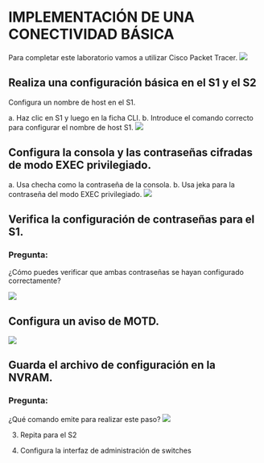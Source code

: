 # IMPLEMENTACIÓN DE UNA CONECTIVIDAD BÁSICA

Para completar este laboratorio vamos a utilizar Cisco Packet Tracer.
![](https://github.com/MeliQB/Comunicacion_datos_R_Melissa_Quispe/blob/adb9f58fa6c8681cc14e0e6cce6f61ad3cbd8ce3/Im%C3%A1genes/imagen_2024-05-11_041621785.png)

## Realiza una configuración básica en el S1 y el S2
   Configura un nombre de host en el S1.
   
a. Haz clic en S1 y luego en la ficha CLI.
b. Introduce el comando correcto para configurar el nombre de host S1.
![](https://github.com/MeliQB/Comunicacion_datos_R_Melissa_Quispe/blob/0e0db3a1c276c90bbd8d3972bc467a1077263542/Im%C3%A1genes/Captura%20de%20pantalla%202024-05-15%20130241.png)

## Configura la consola y las contraseñas cifradas de modo EXEC privilegiado.
  
a. Usa checha como la contraseña de la consola.
b. Usa jeka para la contraseña del modo EXEC privilegiado.
![](https://github.com/MeliQB/Comunicacion_datos_R_Melissa_Quispe/blob/0e0db3a1c276c90bbd8d3972bc467a1077263542/Im%C3%A1genes/Captura%20de%20pantalla%202024-05-15%20130315.png)

## Verifica la configuración de contraseñas para el S1.

### Pregunta:

¿Cómo puedes verificar que ambas contraseñas se hayan configurado correctamente?

![](https://github.com/MeliQB/Comunicacion_datos_R_Melissa_Quispe/blob/03c6d10d46d5afe28479894a828e1db4ea169bc1/Im%C3%A1genes/imagen_2024-05-15_132507974.png)

## Configura un aviso de MOTD.
![](https://github.com/MeliQB/Comunicacion_datos_R_Melissa_Quispe/blob/0e0db3a1c276c90bbd8d3972bc467a1077263542/Im%C3%A1genes/Captura%20de%20pantalla%202024-05-15%20130923.png)

## Guarda el archivo de configuración en la NVRAM.

### Pregunta:
¿Qué comando emite para realizar este paso?
![](https://github.com/MeliQB/Comunicacion_datos_R_Melissa_Quispe/blob/0e0db3a1c276c90bbd8d3972bc467a1077263542/Im%C3%A1genes/Captura%20de%20pantalla%202024-05-15%20131033.png)

3. Repita para el S2

4. Configura la interfaz de administración de switches
